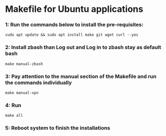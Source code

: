 # Makefile for Ubuntu applications

### 1: Run the commands below to install the pre-requisites:
```
sudo apt update && sudo apt install make git wget curl --yes
```
### 2: Install zbash than Log out and Log in to zbash stay as default bash
```
make manual-zbash
```

### 3: Pay attention to the manual section of the Makefile and run the commands individually
```
make manual-vpn
```

### 4: Run
```
make all
```

### 5: Reboot system to finish the installations

